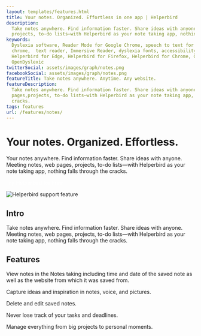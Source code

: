 ```yaml
---
layout: templates/features.html
title: Your notes. Organized. Effortless in one app | Helperbird
description:
  Take notes anywhere. Find information faster. Share ideas with anyone. Meeting notes, web pages,
  projects, to-do lists—with Helperbird as your note taking app, nothing falls through the cracks.
keywords:
  Dyslexia software, Reader Mode for Google Chrome, speech to text for chrome, Text to speech for
  chrome,  text reader, Immersive Reader, dyslexia fonts, accessibility software, dyslexia software,
  Helperbird for Edge, Helperbird for Firefox, Helperbird for Chrome, Opendyslexic for Chrome,
  OpenDyslexic
twitterSocial: assets/images/graph/notes.png
facebookSocial: assets/images/graph/notes.png
featureTitle: Take notes anywhere. Anytime. Any website.
featureDescription:
  Take notes anywhere. Find information faster. Share ideas with anyone. Meeting notes, web
  pages,projects, to-do lists—with Helperbird as your note taking app, nothing falls through the
  cracks.
tags: features
url: /features/notes/
---
```


# Your notes. Organized. Effortless.

Your notes anywhere. Find information faster. Share ideas with anyone. Meeting notes, web pages,
projects, to-do lists—with Helperbird as your note taking app, nothing falls through the cracks.

<a 
  class="px-8 py-3 border  text-base font-medium rounded-md text-white bg-indigo-600 hover:bg-indigo-700 " style="color: white;" 
  href="/pricing/"> Try Helperbird for Free </a>

![Helperbird support feature](https://www.helperbird.com/assets/images/new/notes/notes.png)

## Intro

Take notes anywhere. Find information faster. Share ideas with anyone. Meeting notes, web pages,
projects, to-do lists—with Helperbird as your note taking app, nothing falls through the cracks.

## Features

View notes in the Notes taking including time and date of the saved note as well as the website from
which it was saved from.

Capture ideas and inspiration in notes, voice, and pictures.

Delete and edit saved notes.

Never lose track of your tasks and deadlines.

Manage everything from big projects to personal moments.
